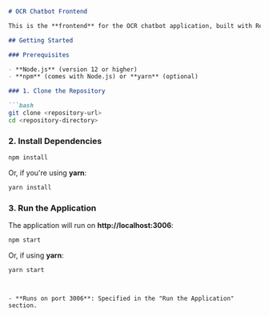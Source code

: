 
```markdown
# OCR Chatbot Frontend

This is the **frontend** for the OCR chatbot application, built with React and styled using Tailwind CSS. It communicates with a FastAPI backend to handle PDF uploads, question-answering, and user authentication.

## Getting Started

### Prerequisites

- **Node.js** (version 12 or higher)
- **npm** (comes with Node.js) or **yarn** (optional)

### 1. Clone the Repository

```bash
git clone <repository-url>
cd <repository-directory>
```

### 2. Install Dependencies

```bash
npm install
```

Or, if you're using **yarn**:

```bash
yarn install
```

### 3. Run the Application

The application will run on **http://localhost:3006**:

```bash
npm start
```

Or, if using **yarn**:

```bash
yarn start
```




```


- **Runs on port 3006**: Specified in the "Run the Application" section.


